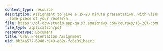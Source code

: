 ```yaml
---
content_type: resource
description: Assignment to give a 15-20 minute presentation, with visual aids, on
  some piece of your research.
file: https://ol-ocw-studio-app-qa.s3.amazonaws.com/courses/15-289-communication-skills-for-academics-spring-2002/bb34a577694dc249e62efc6e391beec2_oralassn2002.pdf
file_type: application/pdf
resourcetype: Document
title: Oral Presentation Assignment
uid: bb34a577-694d-c249-e62e-fc6e391beec2
---
```

